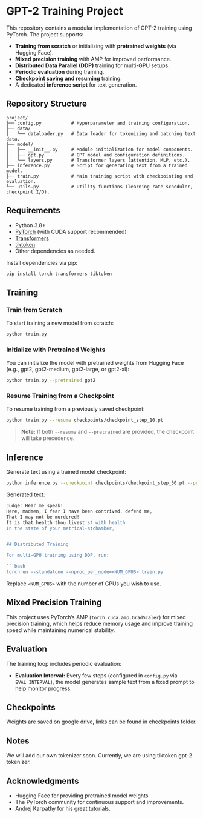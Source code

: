 # GPT-2 Training Project

This repository contains a modular implementation of GPT-2 training using PyTorch. The project supports:

- **Training from scratch** or initializing with **pretrained weights** (via Hugging Face).
- **Mixed precision training** with AMP for improved performance.
- **Distributed Data Parallel (DDP)** training for multi-GPU setups.
- **Periodic evaluation** during training.
- **Checkpoint saving and resuming** training.
- A dedicated **inference script** for text generation.

## Repository Structure

```plaintext
project/
├── config.py           # Hyperparameter and training configuration.
├── data/
│   └── dataloader.py   # Data loader for tokenizing and batching text data.
├── model/
│   ├── __init__.py     # Module initialization for model components.
│   ├── gpt.py          # GPT model and configuration definitions.
│   └── layers.py       # Transformer layers (attention, MLP, etc.).
├── inference.py        # Script for generating text from a trained model.
├── train.py            # Main training script with checkpointing and evaluation.
└── utils.py            # Utility functions (learning rate scheduler, checkpoint I/O).
```

## Requirements

- Python 3.8+
- [PyTorch](https://pytorch.org/) (with CUDA support recommended)
- [Transformers](https://huggingface.co/transformers/)
- [tiktoken](https://github.com/openai/tiktoken)
- Other dependencies as needed.

Install dependencies via pip:

```bash
pip install torch transformers tiktoken
```

## Training

### Train from Scratch
To start training a new model from scratch:

```bash
python train.py
```

### Initialize with Pretrained Weights
You can initialize the model with pretrained weights from Hugging Face (e.g., gpt2, gpt2-medium, gpt2-large, or gpt2-xl):

```bash
python train.py --pretrained gpt2
```

### Resume Training from a Checkpoint
To resume training from a previously saved checkpoint:

```bash
python train.py --resume checkpoints/checkpoint_step_10.pt
```

> **Note:** If both `--resume` and `--pretrained` are provided, the checkpoint will take precedence.

## Inference

Generate text using a trained model checkpoint:

```bash
python inference.py --checkpoint checkpoints/checkpoint_step_50.pt --prompt "Judge: Hear me speak!," --max_length 100
```

Generated text:
```bash
Judge: Hear me speak!
Here, madmen, I fear I have been contrived. defend me,
That I may not be murdered!
It is that health thou livest'st with health
In the state of your metrical-stchamber,


## Distributed Training

For multi-GPU training using DDP, run:

```bash
torchrun --standalone --nproc_per_node=<NUM_GPUS> train.py
```

Replace `<NUM_GPUS>` with the number of GPUs you wish to use.

## Mixed Precision Training

This project uses PyTorch’s AMP (`torch.cuda.amp.GradScaler`) for mixed precision training, which helps reduce memory usage and improve training speed while maintaining numerical stability.

## Evaluation

The training loop includes periodic evaluation:

- **Evaluation Interval:** Every few steps (configured in `config.py` via `EVAL_INTERVAL`), the model generates sample text from a fixed prompt to help monitor progress.

## Checkpoints

Weights are saved on google drive, links can be found in checkpoints folder.

## Notes

We will add our own tokenizer soon. Currently, we are using tiktoken gpt-2 tokenizer.

## Acknowledgments

- Hugging Face for providing pretrained model weights.
- The PyTorch community for continuous support and improvements.
- Andrej Karpathy for his great tutorials.
